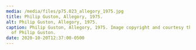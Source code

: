 ```yaml
---
media: /media/files/p75.023_allegory_1975.jpg
title: Philip Guston, Allegory, 1975.
alt: Philip Guston, Allegory, 1975.
caption: Philip Guston, Allegory, 1975. Image copyright and courtesy the Estate
  of Philip Guston.
date: 2020-10-20T12:37:00-0500
---
```

